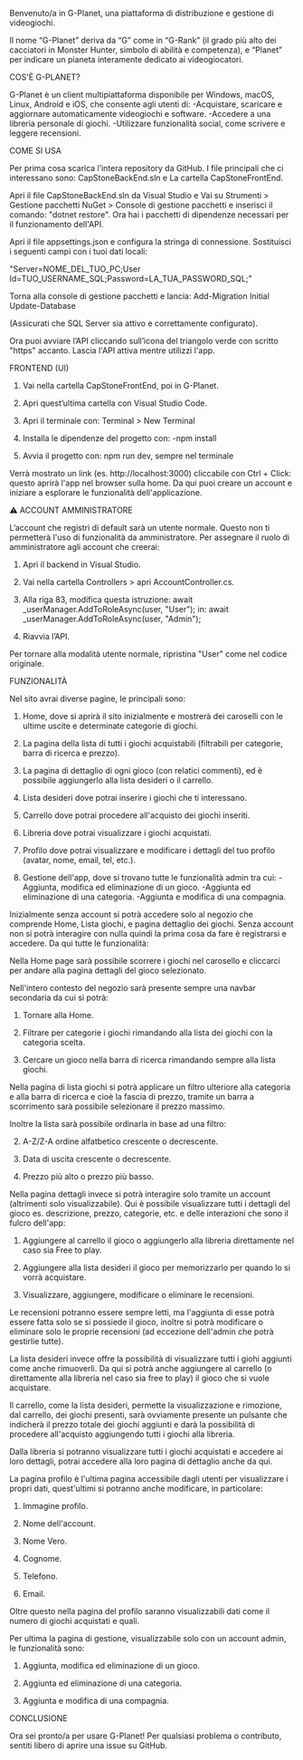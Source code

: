 Benvenuto/a in G-Planet, una piattaforma di distribuzione e gestione di videogiochi.

Il nome “G-Planet” deriva da “G” come in “G-Rank” (il grado più alto dei cacciatori in Monster Hunter, simbolo di abilità e competenza), e “Planet” per indicare un pianeta interamente dedicato ai videogiocatori.

COS'È G-PLANET?

G-Planet è un client multipiattaforma disponibile per Windows, macOS, Linux, Android e iOS, che consente agli utenti di:
    -Acquistare, scaricare e aggiornare automaticamente videogiochi e software.
    -Accedere a una libreria personale di giochi.
    -Utilizzare funzionalità social, come scrivere e leggere recensioni.

COME SI USA

Per prima cosa scarica l’intera repository da GitHub. I file principali che ci interessano sono: CapStoneBackEnd.sln e La cartella CapStoneFrontEnd.

Apri il file CapStoneBackEnd.sln da Visual Studio e Vai su Strumenti > Gestione pacchetti NuGet > Console di gestione pacchetti e inserisci il comando: "dotnet restore". 
Ora hai i pacchetti di dipendenze necessari per il funzionamento dell'API. 

Apri il file appsettings.json e configura la stringa di connessione. Sostituisci i seguenti campi con i tuoi dati locali: 

"Server=NOME_DEL_TUO_PC;User Id=TUO_USERNAME_SQL;Password=LA_TUA_PASSWORD_SQL;"

Torna alla console di gestione pacchetti e lancia:
Add-Migration Initial
Update-Database

(Assicurati che SQL Server sia attivo e correttamente configurato).

Ora puoi avviare l’API cliccando sull’icona del triangolo verde con scritto "https" accanto. Lascia l'API attiva mentre utilizzi l'app.

FRONTEND (UI)

1. Vai nella cartella CapStoneFrontEnd, poi in G-Planet.

2. Apri quest’ultima cartella con Visual Studio Code.

3. Apri il terminale con: Terminal > New Terminal

4. Installa le dipendenze del progetto con: 
    -npm install

5. Avvia il progetto con: npm run dev, sempre nel terminale

Verrà mostrato un link (es. http://localhost:3000) cliccabile con Ctrl + Click: questo aprirà l'app nel browser sulla home.
Da qui puoi creare un account e iniziare a esplorare le funzionalità dell'applicazione.

⚠️ ACCOUNT AMMINISTRATORE

L’account che registri di default sarà un utente normale.
Questo non ti permetterà l'uso di funzionalità da amministratore.
Per assegnare il ruolo di amministratore agli account che creerai:

1. Apri il backend in Visual Studio.

2. Vai nella cartella Controllers > apri AccountController.cs.

3. Alla riga 83, modifica questa istruzione:
    await _userManager.AddToRoleAsync(user, "User");
    in:
    await _userManager.AddToRoleAsync(user, "Admin");

4. Riavvia l’API.

Per tornare alla modalità utente normale, ripristina "User" come nel codice originale.

FUNZIONALITÀ

Nel sito avrai diverse pagine, le principali sono: 

1. Home, dove si aprirà il sito inizialmente e mostrerà dei caroselli con le ultime uscite e determinate categorie di giochi.

2. La pagina della lista di tutti i giochi acquistabili (filtrabili per categorie, barra di ricerca e prezzo).

3. La pagina di dettaglio di ogni gioco (con relatici commenti), ed è possibile aggiungerlo alla lista desideri o il carrello.

4. Lista desideri dove potrai inserire i giochi che ti interessano.

5. Carrello dove potrai procedere all'acquisto dei giochi inseriti.

6. Libreria dove potrai visualizzare i giochi acquistati.

7. Profilo dove potrai visualizzare e modificare i dettagli del tuo profilo (avatar, nome, email, tel, etc.).

8. Gestione dell'app, dove si trovano tutte le funzionalità admin tra cui: 
    -Aggiunta, modifica ed eliminazione di un gioco.
    -Aggiunta ed eliminazione di una categoria.
    -Aggiunta e modifica di una compagnia.


Inizialmente senza account si potrà accedere solo al negozio che comprende Home, Lista giochi, e pagina dettaglio dei giochi.
Senza account non si potrà interagire con nulla quindi la prima cosa da fare è registrarsi e accedere.
Da qui tutte le funzionalità:

Nella Home page sarà possibile scorrere i giochi nel carosello e cliccarci per andare alla pagina dettagli del gioco selezionato.

Nell'intero contesto del negozio sarà presente sempre una navbar secondaria da cui si potrà:

1. Tornare alla Home.

2. Filtrare per categorie i giochi rimandando alla lista dei giochi con la categoria scelta.

3. Cercare un gioco nella barra di ricerca rimandando sempre alla lista giochi.


Nella pagina di lista giochi si potrà applicare un filtro ulteriore alla categoria e alla barra di ricerca e cioè la fascia di prezzo, tramite un barra a scorrimento sarà possibile selezionare il prezzo massimo.

Inoltre la lista sarà possibile ordinarla in base ad una filtro:

2. A-Z/Z-A ordine alfatbetico crescente o decrescente.

3. Data di uscita crescente o decrescente.

4. Prezzo più alto o prezzo più basso.


Nella pagina dettagli invece si potrà interagire solo tramite un account (altrimenti solo visualizzabile).
Qui è possibile visualizzare tutti i dettagli del gioco es. descrizione, prezzo, categorie, etc. e delle interazioni che sono il fulcro dell'app:

1. Aggiungere al carrello il gioco o aggiungerlo alla libreria direttamente nel caso sia Free to play.

2. Aggiungere alla lista desideri il gioco per memorizzarlo per quando lo si vorrà acquistare.

3. Visualizzare, aggiungere, modificare o eliminare le recensioni.

Le recensioni potranno essere sempre letti, ma l'aggiunta di esse potrà essere fatta solo se si possiede il gioco, inoltre si potrà modificare o eliminare solo le proprie recensioni (ad eccezione dell'admin che potrà gestirlie tutte).


La lista desideri invece offre la possibilità di visualizzare tutti i giohi aggiunti come anche rimuoverli. Da qui si potrà anche aggiungere al carrello (o direttamente alla libreria nel caso sia free to play) il gioco che si vuole acquistare.

Il carrello, come la lista desideri, permette la visualizzazione e rimozione, dal carrello, dei giochi presenti, sarà ovviamente presente un pulsante che indicherà il prezzo totale dei giochi aggiunti e darà la possibilità di procedere all'acquisto aggiungendo tutti i giochi alla libreria.

Dalla libreria si potranno visualizzare tutti i giochi acquistati e accedere ai loro dettagli, potrai accedere alla loro pagina di dettaglio anche da qui.

La pagina profilo è l'ultima pagina accessibile dagli utenti per visualizzare i propri dati, quest'ultimi si potranno anche modificare, in particolare:

1. Immagine profilo.

2. Nome dell'account.

3. Nome Vero.

4. Cognome.

5. Telefono.

6. Email.

Oltre questo nella pagina del profilo saranno visualizzabili dati come il numero di giochi acquistati e quali.

Per ultima la pagina di gestione, visualizzabile solo con un account admin, le funzionalità sono:

1. Aggiunta, modifica ed eliminazione di un gioco.

2. Aggiunta ed eliminazione di una categoria.

3. Aggiunta e modifica di una compagnia.

CONCLUSIONE

Ora sei pronto/a per usare G-Planet! Per qualsiasi problema o contributo, sentiti libero di aprire una issue su GitHub.